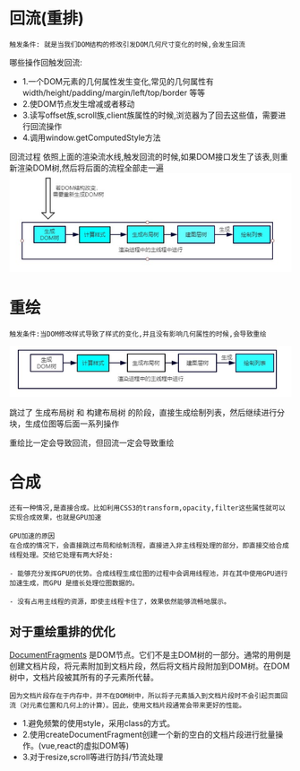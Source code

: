 # 回流(重排)
    触发条件: 就是当我们DOM结构的修改引发DOM几何尺寸变化的时候,会发生回流

哪些操作回触发回流:
  - 1.一个DOM元素的几何属性发生变化,常见的几何属性有width/height/padding/margin/left/top/border 等等
  - 2.使DOM节点发生增减或者移动
  - 3.读写offset族,scroll族,client族属性的时候,浏览器为了回去这些值，需要进行回流操作
  - 4.调用window.getComputedStyle方法

回流过程
    依照上面的渲染流水线,触发回流的时候,如果DOM接口发生了该表,则重新渲染DOM树,然后将后面的流程全部走一遍
![](./img/回流.jpg)


# 重绘

    触发条件:当DOM修改样式导致了样式的变化,并且没有影响几何属性的时候,会导致重绘

![](./img/重绘.jpg)

跳过了 生成布局树 和 构建布局树 的阶段，直接生成绘制列表，然后继续进行分块，生成位图等后面一系列操作

重绘比一定会导致回流，但回流一定会导致重绘

# 合成

    还有一种情况,是直接合成。比如利用CSS3的transform,opacity,filter这些属性就可以实现合成效果，也就是GPU加速

    GPU加速的原因
    在合成的情况下，会直接跳过布局和绘制流程，直接进入非主线程处理的部分，即直接交给合成线程处理。交给它处理有两大好处:

    - 能够充分发挥GPU的优势。合成线程生成位图的过程中会调用线程池，并在其中使用GPU进行加速生成，而GPU 是擅长处理位图数据的。

    - 没有占用主线程的资源，即使主线程卡住了，效果依然能够流畅地展示。

## 对于重绘重排的优化
  [DocumentFragments](https://developer.mozilla.org/zh-CN/docs/Web/API/Document/createDocumentFragment) 是DOM节点。它们不是主DOM树的一部分。通常的用例是创建文档片段，将元素附加到文档片段，然后将文档片段附加到DOM树。在DOM树中，文档片段被其所有的子元素所代替。

    因为文档片段存在于内存中，并不在DOM树中，所以将子元素插入到文档片段时不会引起页面回流（对元素位置和几何上的计算）。因此，使用文档片段通常会带来更好的性能。
- 1.避免频繁的使用style，采用class的方式。
- 2.使用createDocumentFragment创建一个新的空白的文档片段进行批量操作。(vue,react的虚拟DOM等)
- 3.对于resize,scroll等进行防抖/节流处理
